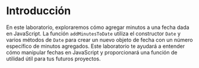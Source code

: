 # Introducción

En este laboratorio, exploraremos cómo agregar minutos a una fecha dada en JavaScript. La función `addMinutesToDate` utiliza el constructor `Date` y varios métodos de `Date` para crear un nuevo objeto de fecha con un número específico de minutos agregados. Este laboratorio te ayudará a entender cómo manipular fechas en JavaScript y proporcionará una función de utilidad útil para tus futuros proyectos.
